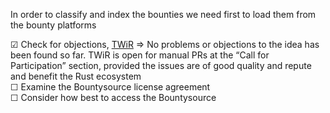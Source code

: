 In order to classify and index the bounties we need first to load them from the bounty platforms

☑ Check for objections, [TWiR](https://github.com/rust-lang/this-week-in-rust/issues/1660) ⇒ No problems or objections to the idea has been found so far. TWiR is open for manual PRs at the “Call for Participation” section, provided the issues are of good quality and repute and benefit the Rust ecosystem  
☐ Examine the Bountysource license agreement  
☐ Consider how best to access the Bountysource  
